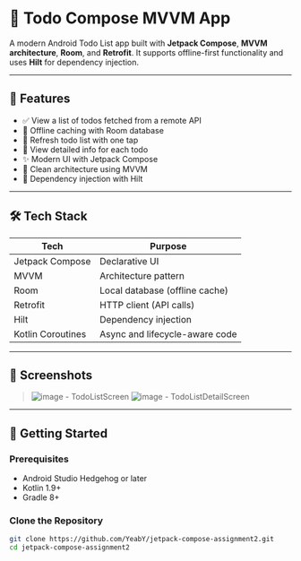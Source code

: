 # 📝 Todo Compose MVVM App

A modern Android Todo List app built with **Jetpack Compose**, **MVVM architecture**, **Room**, and **Retrofit**. It supports offline-first functionality and uses **Hilt** for dependency injection.

---

## 📱 Features

- ✅ View a list of todos fetched from a remote API
- 📲 Offline caching with Room database
- 🔄 Refresh todo list with one tap
- 🎯 View detailed info for each todo
- ✨ Modern UI with Jetpack Compose
- 🧠 Clean architecture using MVVM
- 💉 Dependency injection with Hilt

---

## 🛠 Tech Stack

| Tech             | Purpose                        |
|------------------|--------------------------------|
| Jetpack Compose  | Declarative UI                 |
| MVVM             | Architecture pattern           |
| Room             | Local database (offline cache) |
| Retrofit         | HTTP client (API calls)        |
| Hilt             | Dependency injection           |
| Kotlin Coroutines| Async and lifecycle-aware code |

---

## 🧪 Screenshots

> ![image](https://github.com/user-attachments/assets/47a76ed2-10d3-4416-a210-4e474b29a162) - TodoListScreen
> ![image](https://github.com/user-attachments/assets/88477d0b-83b6-4116-8570-0cd1e512035f) - TodoListDetailScreen



---

## 🚀 Getting Started

### Prerequisites

- Android Studio Hedgehog or later
- Kotlin 1.9+
- Gradle 8+

### Clone the Repository

```bash
git clone https://github.com/YeabY/jetpack-compose-assignment2.git
cd jetpack-compose-assignment2
